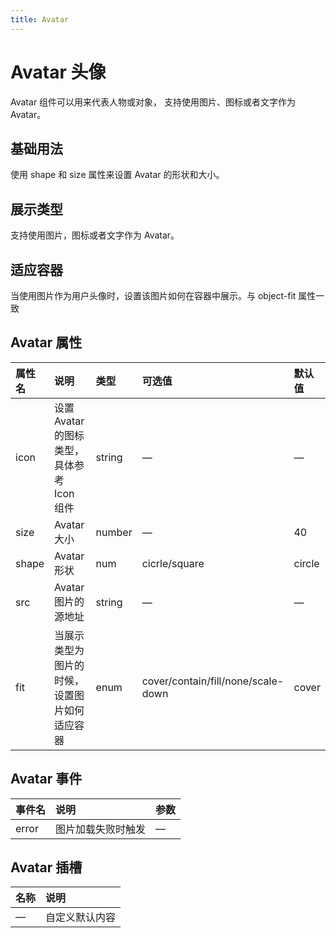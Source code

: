 ```yaml
---
title: Avatar
---
```


# Avatar 头像

Avatar 组件可以用来代表人物或对象， 支持使用图片、图标或者文字作为 Avatar。

## 基础用法

使用 shape 和 size 属性来设置 Avatar 的形状和大小。

<preview path="../examples/avatar/basic.vue" title="" description=""></preview>

## 展示类型

支持使用图片，图标或者文字作为 Avatar。

<preview path="../examples/avatar/type.vue" title="" description=""></preview>

## 适应容器

当使用图片作为用户头像时，设置该图片如何在容器中展示。与 object-fit 属性一致

<preview path="../examples/avatar/contain.vue" title="" description=""></preview>

## Avatar 属性

| 属性名 | 说明                                         | 类型   | 可选值                             | 默认值 |
| :----- | :------------------------------------------- | :----- | :--------------------------------- | :----- |
| icon   | 设置 Avatar 的图标类型，具体参考 Icon 组件   | string | —                                  | —      |
| size   | Avatar 大小                                  | number | —                                  | 40     |
| shape  | Avatar 形状                                  | num    | cicrle/square                      | circle |
| src    | Avatar 图片的源地址                          | string | —                                  | —      |
| fit    | 当展示类型为图片的时候，设置图片如何适应容器 | enum   | cover/contain/fill/none/scale-down | cover  |

## Avatar 事件

| 事件名 | 说明               | 参数 |
| :----- | :----------------- | :--- |
| error  | 图片加载失败时触发 | —    |

## Avatar 插槽

| 名称 | 说明           |
| :--- | :------------- |
| —    | 自定义默认内容 |
